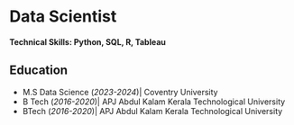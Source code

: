 # Data Scientist

#### Technical Skills: Python, SQL, R, Tableau

## Education					       		
- M.S Data Science (_2023-2024_)| Coventry University
- B Tech (_2016-2020_)| APJ Abdul Kalam Kerala Technological University  			     			        		
- BTech (_2016-2020_)|   APJ Abdul Kalam Kerala Technological University

